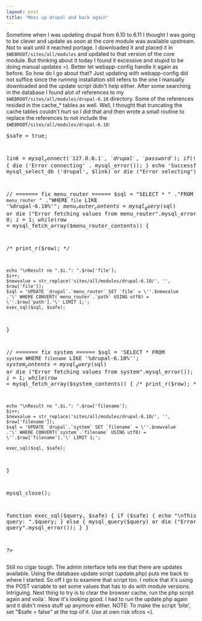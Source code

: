 ```yaml
---
layout: post
title: "Mess up drupal and back again"
---
```


Sometime when I was updating drupal from 6.10 to 6.11 I thought I was going to be clever and
update as soon at the core module was available upstream. Not to wait until it reached portage. I
downloaded it and placed it in ``$WEBROOT/sites/all/modules`` and updated to that version of the core module. 
But thinking about it today I found it excessive and stupid to be doing manual updates =).  Better let webapp-config handle it again as before. So how do I go about that? Just updating with webapp-config did not suffice since the running installation still refers to the one I manually downloaded and the update script didn't help either. 
After some searching in the database I found alot of references to my ``$WEBROOT/sites/all/modules/drupal-6.10``
directory. Some of the references resided in the cache_* tables as well. 
Well, I thought that truncating the cache tables couldn't hurt so I did that and then wrote a small routine to replace the references to not include the ``$WEBROOT/sites/all/modules/drupal-6.10``: 
</p><pre class="example">
<?php

$safe = true;

$link = mysql_connect('127.0.0.1', 'drupal', 'password');
if (!$link) {
    die ('Error connecting' . mysql_error());
}
echo 'Successful connect';
mysql_select_db ('drupal', $link) or die ("Error selecting");    

// ======= fix menu_router ======
$sql = "SELECT * "
    ."FROM `menu_router` "
    ."WHERE `file` LIKE '%drupal-6.10%'";
$menu_router_contents = mysql_query($sql) or die ("Error fetching values from menu_router".mysql_error()); 
$row = 0;
$i=1;
while($row = mysql_fetch_array($menu_router_contents)) {

/*      print_r($row); */

    echo "\nResult no ".$i.": ".$row['file'];
    $i++;
    $newvalue = str_replace('sites/all/modules/drupal-6.10/', '', $row['file']);
    $sql = 'UPDATE `drupal`.`menu_router` SET `file` = \''.$newvalue
	.'\' WHERE CONVERT(`menu_router`.`path` USING utf8) = \''.$row['path'].'\' LIMIT 1;';
    exec_sql($sql, $safe);
}

// ======= fix system ======
$sql = 'SELECT * FROM `system` WHERE `filename` LIKE \'%drupal-6.10%\''; 
$system_contents = mysql_query($sql) or die ("Error fetching values from system".mysql_error());
$row = 0;
$i=1;
while($row = mysql_fetch_array($system_contents)) {
/*     print_r($row); */

    echo "\nResult no ".$i.": ".$row['filename'];
    $i++;
    $newvalue = str_replace('sites/all/modules/drupal-6.10/', '', $row['filename']);
    $sql = 'UPDATE `drupal`.`system` SET `filename` = \''.$newvalue
	.'\' WHERE CONVERT(`system`.`filename` USING utf8) = \''.$row['filename'].'\' LIMIT 1;';

    exec_sql($sql, $safe);
}

mysql_close();

function exec_sql($query, $safe) {
    if ($safe) {
	echo "\nThis is the query: ".$query;
    } else {
	mysql_query($query) or die ("Error executing query".mysql_error());
    }
}

?>
</pre>

Still no cigar tough. The admin interface tells me that there are updates available. Using the database update script (update.php) puts me back to where I started. So off I go to examine that script too. I notice that it's using the POST variable to set some values that has to do with module versions. Intriguing. Next thing to try is to clear the browser cache, run the php script again and voila´. Now it's looking good. I had to run the update.php again and it didn't mess stuff up anymore either. 
NOTE: To make the script 'bite', set "$safe = false" at the top of it. Use at own risk ofcos =). 

